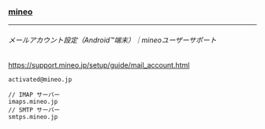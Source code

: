 ### [mineo](https://github.com/takagotch/optage)
---
###### メールアカウント設定（Android™端末）｜mineoユーザーサポート
https://support.mineo.jp/setup/guide/mail_account.html

```
activated@mineo.jp

```

```
// IMAP サーバー
imaps.mineo.jp
// SMTP サーバー
smtps.mineo.jp
```



```
```


